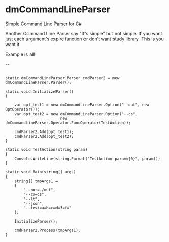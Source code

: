 # dmCommandLineParser

Simple Command Line Parser for C#

Another Command Line Parser say "It's simple" but not simple.
If you want just each argument's expire function or don't want study library.
This is you want it

Example is all!!

--
<pre><code>
static dmCommandLineParser.Parser cmdParser2 = new dmCommandLineParser.Parser();

static void InitializeParser()
{

	var opt_test1 = new dmCommandLineParser.Option<IOptOperator>("--out", new OptOperator());
	var opt_test2 = new dmCommandLineParser.Option<IOptOperator>("--cs",
						new dmCommandLineParser.Operator.FuncOperator(TestAction));

	cmdParser2.Add(opt_test1);
	cmdParser2.Add(opt_test2);
}

static void TestAction(string param)
{
	Console.WriteLine(string.Format("TestAction param={0}", param));
}

static void Main(string[] args)
{
	string[] tmpArgs1 =
	{
		"--out=./out",
		"--cs=cs",
		"--lt",
		"--json",
		"--test=a=b=c=d=3=f="
	};

	InitializeParser();

	cmdParser2.Process(tmpArgs1);
}
</code></pre>
